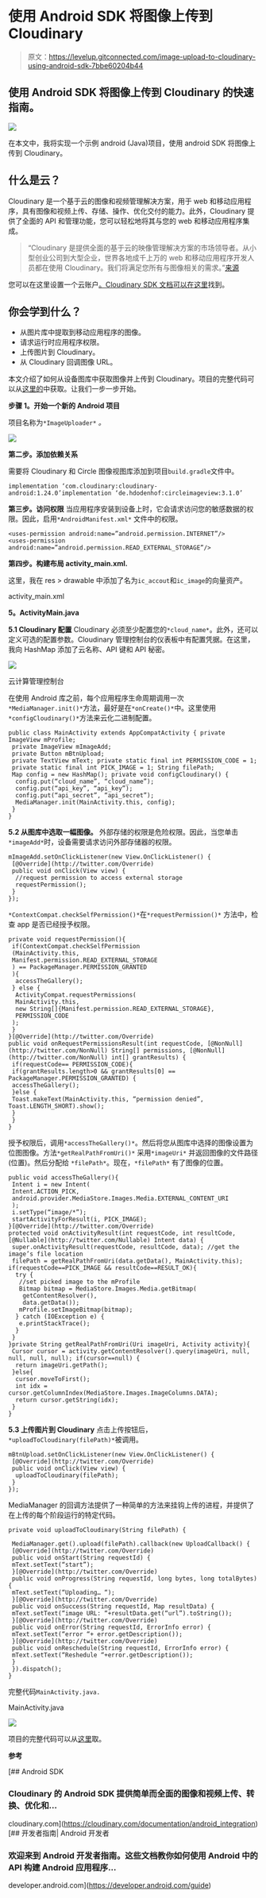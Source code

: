 # 使用 Android SDK 将图像上传到 Cloudinary

> 原文：<https://levelup.gitconnected.com/image-upload-to-cloudinary-using-android-sdk-7bbe60204b44>

## 使用 Android SDK 将图像上传到 Cloudinary 的快速指南。

![](img/c2ae6a275e6e62331e30bccb3e3504f2.png)

在本文中，我将实现一个示例 android (Java)项目，使用 android SDK 将图像上传到 Cloudinary。

## **什么是云？**

Cloudinary 是一个基于云的图像和视频管理解决方案，用于 web 和移动应用程序，具有图像和视频上传、存储、操作、优化交付的能力。此外，Cloudinary 提供了全面的 API 和管理功能，您可以轻松地将其与您的 web 和移动应用程序集成。

> “Cloudinary 是提供全面的基于云的映像管理解决方案的市场领导者。从小型创业公司到大型企业，世界各地成千上万的 web 和移动应用程序开发人员都在使用 Cloudinary。我们将满足您所有与图像相关的需求。”[来源](https://cloudinary.com/about)

您可以在这里设置一个云账户[。Cloudinary SDK 文档可以在](https://cloudinary.com/users/register/free)[这里](https://cloudinary.com/documentation/android_integration)找到。

## 你会学到什么？

*   从图片库中提取到移动应用程序的图像。
*   请求运行时应用程序权限。
*   上传图片到 Cloudinary。
*   从 Cloudinary 回调图像 URL。

本文介绍了如何从设备图库中获取图像并上传到 Cloudinary。项目的完整代码可以从[这里的](https://github.com/KuWathsala/ImageUploader)中获取。让我们一步一步开始。

**步骤 1。开始一个新的 Android 项目**

项目名称为`*ImageUploader*` *。*

![](img/68e153978fae990f5991ebb89c131622.png)

**第二步。添加依赖关系**

需要将 Cloudinary 和 Circle 图像视图库添加到项目`build.gradle`文件中。

```
implementation ‘com.cloudinary:cloudinary-android:1.24.0’implementation ‘de.hdodenhof:circleimageview:3.1.0’
```

**第三步。访问权限**
当应用程序安装到设备上时，它会请求访问您的敏感数据的权限。因此，启用`*AndroidManifest.xml*` 文件中的权限。

```
<uses-permission android:name=”android.permission.INTERNET”/>
<uses-permission android:name=”android.permission.READ_EXTERNAL_STORAGE”/>
```

**第四步。构建布局 activity_main.xml.**

这里，我在 res > drawable 中添加了名为`ic_accout`和`ic_image`的向量资产。

activity_main.xml

**5。ActivityMain.java**

**5.1 Cloudinary 配置**
Cloudinary 必须至少配置您的`*cloud_name*`。此外，还可以定义可选的配置参数。Cloudinary 管理控制台的仪表板中有配置凭据。在这里，我向 HashMap 添加了云名称、API 键和 API 秘密。

![](img/36c6ee07685364823967ec7d45c598d3.png)

云计算管理控制台

在使用 Android 库之前，每个应用程序生命周期调用一次`*MediaManager.init()*`方法，最好是在`*onCreate()*`中。这里使用`*configCloudinary()*`方法来云化二进制配置。

```
public class MainActivity extends AppCompatActivity { private ImageView mProfile;
 private ImageView mImageAdd;
 private Button mBtnUpload;
 private TextView mText; private static final int PERMISSION_CODE = 1;
 private static final int PICK_IMAGE = 1; String filePath;
 Map config = new HashMap(); private void configCloudinary() {
  config.put(“cloud_name”, “cloud_name”);
  config.put(“api_key”, “api_key”);
  config.put(“api_secret”, “api_secret”);
  MediaManager.init(MainActivity.this, config);
 }
}
```

**5.2 从图库中选取一幅图像。**
外部存储的权限是危险权限。因此，当您单击`*imageAdd*`时，设备需要请求访问外部存储器的权限。

```
mImageAdd.setOnClickListener(new View.OnClickListener() {
 [@Override](http://twitter.com/Override)
 public void onClick(View view) {
  //request permission to access external storage
  requestPermission();
 }
});
```

`*ContextCompat.checkSelfPermission()*`在`*requestPermission()*` 方法中，检查 app 是否已经授予权限。

```
private void requestPermission(){
 if(ContextCompat.checkSelfPermission
 (MainActivity.this,
 Manifest.permission.READ_EXTERNAL_STORAGE
 ) == PackageManager.PERMISSION_GRANTED
 ){
  accessTheGallery();
 } else {
  ActivityCompat.requestPermissions(
  MainActivity.this,
  new String[]{Manifest.permission.READ_EXTERNAL_STORAGE},
  PERMISSION_CODE
 );
 }
}[@Override](http://twitter.com/Override)
public void onRequestPermissionsResult(int requestCode, [@NonNull](http://twitter.com/NonNull) String[] permissions, [@NonNull](http://twitter.com/NonNull) int[] grantResults) {
 if(requestCode== PERMISSION_CODE){
 if(grantResults.length>0 && grantResults[0] == PackageManager.PERMISSION_GRANTED) {
 accessTheGallery();
 }else {
 Toast.makeText(MainActivity.this, “permission denied”, Toast.LENGTH_SHORT).show();
 }
 }
}
```

授予权限后，调用`*accessTheGallery()*`。然后将您从图库中选择的图像设置为位图图像。方法`*getRealPathFromUri()*` 采用`*imageUri*` 并返回图像的文件路径(位置)。然后分配给 `*filePath*`。现在，`*filePath*` 有了图像的位置。

```
public void accessTheGallery(){
 Intent i = new Intent(
 Intent.ACTION_PICK,
 android.provider.MediaStore.Images.Media.EXTERNAL_CONTENT_URI
 );
 i.setType(“image/*”);
 startActivityForResult(i, PICK_IMAGE);
}[@Override](http://twitter.com/Override)
protected void onActivityResult(int requestCode, int resultCode, [@Nullable](http://twitter.com/Nullable) Intent data) {
 super.onActivityResult(requestCode, resultCode, data); //get the image’s file location
 filePath = getRealPathFromUri(data.getData(), MainActivity.this); if(requestCode==PICK_IMAGE && resultCode==RESULT_OK){
  try {
   //set picked image to the mProfile
   Bitmap bitmap = MediaStore.Images.Media.getBitmap(
    getContentResolver(),
    data.getData());
   mProfile.setImageBitmap(bitmap);
  } catch (IOException e) {
   e.printStackTrace();
  }
 }
}private String getRealPathFromUri(Uri imageUri, Activity activity){
 Cursor cursor = activity.getContentResolver().query(imageUri, null,  null, null, null); if(cursor==null) {
  return imageUri.getPath();
 }else{
  cursor.moveToFirst();
  int idx =  cursor.getColumnIndex(MediaStore.Images.ImageColumns.DATA);
  return cursor.getString(idx);
 }
}
```

**5.3 上传图片到 Cloudinary**
点击上传按钮后，`*uploadToCloudinary(filePath)*`被调用。

```
mBtnUpload.setOnClickListener(new View.OnClickListener() {
 [@Override](http://twitter.com/Override)
 public void onClick(View view) {
  uploadToCloudinary(filePath);
 }
});
```

MediaManager 的回调方法提供了一种简单的方法来挂钩上传的进程，并提供了在上传的每个阶段运行的特定代码。

```
private void uploadToCloudinary(String filePath) {

 MediaManager.get().upload(filePath).callback(new UploadCallback() {
 [@Override](http://twitter.com/Override)
 public void onStart(String requestId) {
 mText.setText(“start”);
 }[@Override](http://twitter.com/Override)
 public void onProgress(String requestId, long bytes, long totalBytes) {
 mText.setText(“Uploading… “);
 }[@Override](http://twitter.com/Override)
 public void onSuccess(String requestId, Map resultData) {
 mText.setText(“image URL: “+resultData.get(“url”).toString());
 }[@Override](http://twitter.com/Override)
 public void onError(String requestId, ErrorInfo error) {
 mText.setText(“error “+ error.getDescription());
 }[@Override](http://twitter.com/Override)
 public void onReschedule(String requestId, ErrorInfo error) {
 mText.setText(“Reshedule “+error.getDescription());
 }
 }).dispatch();
}
```

完整代码`MainActivity.java.`

MainActivity.java

![](img/6c6543d444313218f7e647a985ccd830.png)

项目的完整代码可以从[这里](https://github.com/KuWathsala/ImageUploader)取。

**参考**

[](https://cloudinary.com/documentation/android_integration) [## Android SDK

### Cloudinary 的 Android SDK 提供简单而全面的图像和视频上传、转换、优化和…

cloudinary.com](https://cloudinary.com/documentation/android_integration) [](https://developer.android.com/guide) [## 开发者指南| Android 开发者

### 欢迎来到 Android 开发者指南。这些文档教你如何使用 Android 中的 API 构建 Android 应用程序…

developer.android.com](https://developer.android.com/guide)